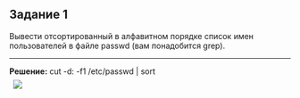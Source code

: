 <h2>Задание 1</h2>
Вывести отсортированный в алфавитном порядке список имен пользователей в файле passwd (вам понадобится grep).
<hr>
<strong>Решение:</strong>
<span>cut -d: -f1 /etc/passwd | sort</span>
<br>
<img src="https://github.com/user-attachments/assets/c8417021-8448-48f7-adbf-7edbbc22e4cf" style="margin: .5em">

